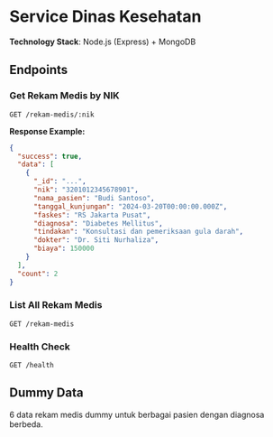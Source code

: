 # Service Dinas Kesehatan

**Technology Stack**: Node.js (Express) + MongoDB

## Endpoints

### Get Rekam Medis by NIK
```
GET /rekam-medis/:nik
```

**Response Example:**
```json
{
  "success": true,
  "data": [
    {
      "_id": "...",
      "nik": "3201012345678901",
      "nama_pasien": "Budi Santoso",
      "tanggal_kunjungan": "2024-03-20T00:00:00.000Z",
      "faskes": "RS Jakarta Pusat",
      "diagnosa": "Diabetes Mellitus",
      "tindakan": "Konsultasi dan pemeriksaan gula darah",
      "dokter": "Dr. Siti Nurhaliza",
      "biaya": 150000
    }
  ],
  "count": 2
}
```

### List All Rekam Medis
```
GET /rekam-medis
```

### Health Check
```
GET /health
```

## Dummy Data

6 data rekam medis dummy untuk berbagai pasien dengan diagnosa berbeda.
